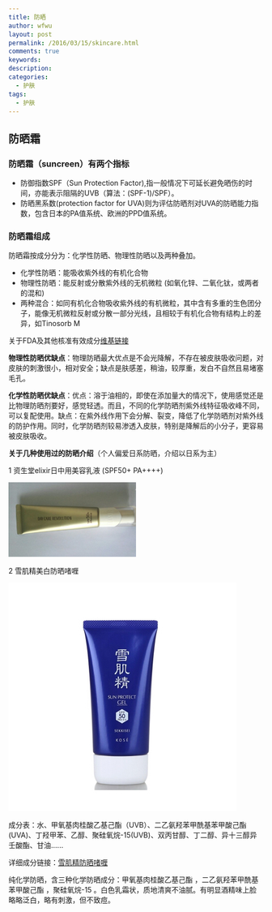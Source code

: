 ```yaml
---
title: 防晒
author: wfwu
layout: post
permalink: /2016/03/15/skincare.html
comments: true
keywords:
description:
categories:
  - 护肤
tags:
  - 护肤
---
```

## 防晒霜

### 防晒霜（suncreen）有两个指标

- 防御指数SPF（Sun Protection Factor),指一般情况下可延长避免晒伤的时间，亦能表示阻隔的UVB（算法：(SPF-1)/SPF）。
- 防晒黑系数(protection factor for UVA)则为评估防晒剂对UVA的防晒能力指数，包含日本的PA值系统、欧洲的PPD值系统。

### 防晒霜组成

防晒霜按成分分为：化学性防晒、物理性防晒以及两种叠加。

- 化学性防晒：能吸收紫外线的有机化合物
- 物理性防晒：能反射或分散紫外线的无机微粒 (如氧化锌、二氧化钛，或两者的混和)
- 两种混合：如同有机化合物吸收紫外线的有机微粒，其中含有多重的生色团分子，能像无机微粒反射或分散一部分光线，且相较于有机化合物有结构上的差异，如Tinosorb M

关于FDA及其他核准有效成分[维基链接](https://zh.wikipedia.org/wiki/%E9%98%B2%E6%9B%AC%E6%B2%B9)

**物理性防晒优缺点**：物理防晒最大优点是不会光降解，不存在被皮肤吸收问题，对皮肤的刺激很小，相对安全；缺点是肤感差，稍油，较厚重，发白不自然且易堵塞毛孔。

**化学性防晒优缺点**：优点：溶于油相的，即使在添加量大的情况下，使用感觉还是比物理防晒剂要好，感觉轻透。而且，不同的化学防晒剂紫外线特征吸收峰不同，可以复配使用。缺点：在紫外线作用下会分解、裂变，降低了化学防晒剂对紫外线的防护作用。同时，化学防晒剂较易渗透入皮肤，特别是降解后的小分子，更容易被皮肤吸收。

**关于几种使用过的防晒介绍**（个人偏爱日系防晒，介绍以日系为主）

1 资生堂elixir日中用美容乳液 (SPF50+ PA++++)

<img src="/public/img/2016/03/16/elixir.jpg" width ="50%" height="50%">

2 雪肌精美白防晒啫喱

![cgi_principle](/public/img/2016/03/15/55f7bcf499d74.jpg)

成分表：水、甲氧基肉桂酸乙基己酯（UVB）、二乙氨羟苯甲酰基苯甲酸己酯(UVA)、丁羟甲苯、乙醇、聚硅氧烷-15(UVB)、双丙甘醇、丁二醇、异十三醇异壬酸酯、甘油......

详细成分链接：[雪肌精防晒啫喱](http://www.bevol.cn/goods/info/id/351804.html)

纯化学防晒，含三种化学防晒成分：甲氧基肉桂酸乙基己酯 ，二乙氨羟苯甲酰基苯甲酸己酯 ，聚硅氧烷-15 。白色乳霜状，质地清爽不油腻。有明显酒精味上脸略略泛白，略有刺激，但不致痘。


